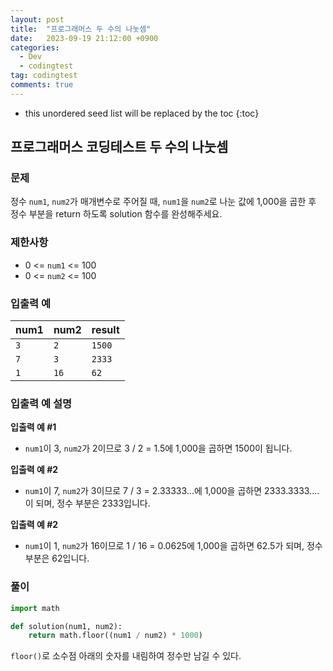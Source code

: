 ```yaml
---
layout: post
title:  "프로그래머스 두 수의 나눗셈"
date:   2023-09-19 21:12:00 +0900
categories:
  - Dev
  - codingtest
tag: codingtest
comments: true
---
```


* this unordered seed list will be replaced by the toc
{:toc}

## 프로그래머스 코딩테스트 두 수의 나눗셈

### 문제

정수 `num1`, `num2`가 매개변수로 주어질 때, `num1`을 `num2`로 나눈 값에 1,000을 곱한 후 정수 부분을 return 하도록 solution 함수를 완성해주세요.

### 제한사항

- 0 <= `num1` <= 100
- 0 <= `num2` <= 100

### 입출력 예

| num1 | num2 |	result |
| --- | --- | --- |
| `3` | `2` |	`1500` |
| `7` | `3` |	`2333` |
| `1` | `16` |	`62` |

### 입출력 예 설명

**입출력 예 #1**
- `num1`이 3, `num2`가 2이므로 3 / 2 = 1.5에 1,000을 곱하면 1500이 됩니다.

**입출력 예 #2**
- `num1`이 7, `num2`가 3이므로 7 / 3 = 2.33333...에 1,000을 곱하면 2333.3333.... 이 되며, 정수 부분은 2333입니다.

**입출력 예 #2**
- `num1`이 1, `num2`가 16이므로 1 / 16 = 0.0625에 1,000을 곱하면 62.5가 되며, 정수 부분은 62입니다.

### 풀이

```py
import math

def solution(num1, num2):
    return math.floor((num1 / num2) * 1000)
```

`floor()`로 소수점 아래의 숫자를 내림하여 정수만 남길 수 있다.